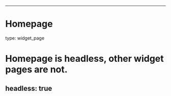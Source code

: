 ---
 # Homepage
 type: widget_page

 # Homepage is headless, other widget pages are not.
 headless: true
 ---
